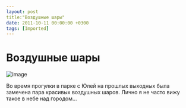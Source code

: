 ```yaml
---
layout: post
title:"Воздушные шары"
date: 2011-10-11 00:00:00 +0300
tags: [Imported]
---
```

# Воздушные шары 

![image](http://media.tumblr.com/tumblr_lswzktsb0U1qfp23s.jpg)

Во время прогулки в парке с Юлей на прошлых выходных была замечена пара красивых воздушных шаров. Лично я не часто вижу такое в небе над городом…